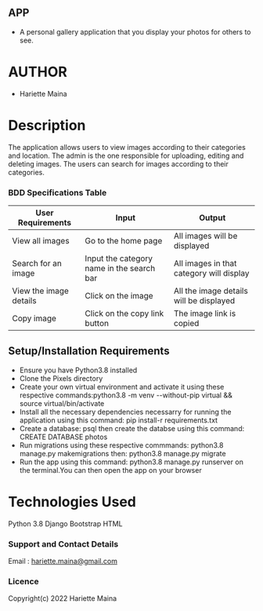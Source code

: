## APP
- A personal gallery application that you display your photos for others to see.
# AUTHOR
- Hariette Maina

# Description
The application allows users to view images according to their categories and location. The admin is the one responsible for uploading, editing and deleting images. The users can search for images according to their categories.



### BDD Specifications Table
|        User Requirements                 |           Input                           |           Output                         |
|------------------------------------------|-------------------------------------------|------------------------------------------|
| View all images                          |  Go to the home page                      |    All images will be displayed          |
| Search for an image                      | Input the category name in the search bar | All images in that category will display |
| View the image details                   | Click on the image                        | All the image details will be displayed  |
| Copy image                               | Click on the copy link button             | The image link is copied                 | 

## Setup/Installation Requirements
- Ensure you have Python3.8 installed
- Clone the Pixels directory
- Create your own virtual environment and activate it using these respective commands:python3.8 -m venv --without-pip virtual && source virtual/bin/activate
- Install all the necessary dependencies necessarry for running the application using this command: pip install-r requirements.txt
- Create a database: psql then create the databse using this command: CREATE DATABASE photos
- Run migrations using these respective commmands: python3.8 manage.py makemigrations then: python3.8 manage.py migrate
- Run the app using this command: python3.8 manage.py runserver on the terminal.You can then open the app on your browser
# Technologies Used
Python 3.8
Django
Bootstrap
HTML
### Support and Contact Details
Email : hariette.maina@gmail.com

### Licence
Copyright(c) 2022 Hariette Maina